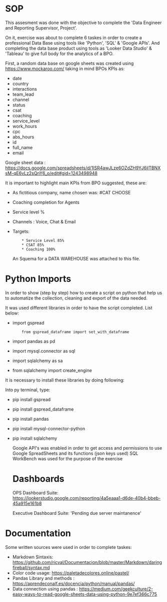 # SOP

This assesment was done with the objective to complete the 'Data Engineer and Reporting Supervisor, Project'. 

On it, exercise was about to complete 6 taskes in order to create a professional Data Base using tools like 'Python',
'SQL' & 'Google APIs'. And completing the data base product using tools as 'Looker Data Studio' & 'Tableau' to give full body
for the analytics of a BPO.  

  First, a random data base on google sheets was created using https://www.mockaroo.com/ taking in mind BPOs KPIs as:
* date           
* country
* interactions   
* team_lead
* channel        
* status
* csat           
* coaching
* service_level  
* work_hours
* cpc            
* abs_hours
* id
* full_name
* email

Google sheet data : https://docs.google.com/spreadsheets/d/1ISR4awJLze6OZdZH9YJ6ilTBNXsM-qE6vLz2sQnY6_o/edit#gid=1243498948

It is important to highlight main KPIs from BPO suggested, these are:
* As fictitious company, name chosen was: #CAT CHOOSE
* Coaching completion for Agents
* Service level %
* Channels : Voice, Chat & Email
* Targets: 

          * Service Level 85%
          * CSAT 85%
          * Coaching 100%
  
  An Squema for a DATA WAREHOUSE was attached to this file.

# Python Imports

  In order to show (step by step) how to create a script on python
  that help us to automatize the collection, cleaning and export of the data needed.

  It was used different libraries in order to have the script completed. List below:
* import gspread
          
          from gspread_dataframe import set_with_dataframe
* import pandas as pd
* import mysql.connector as sql
* import sqlalchemy as sa
* from sqlalchemy import create_engine

It is necessary to install these libraries by doing following:

Into py terminal, type:
* pip install gspread
* pip install gspread_dataframe
* pip install pandas
* pip install mysql-connector-python
* pip install sqlalchemy

  Google API's was enabled in order to get access and permissions to use Google SpreadSheets and its functions (json keys used)
  SQL WorkBench was used for the purpose of the exercise

  # Dashboards

  OPS Dashboard Suite: https://lookerstudio.google.com/reporting/4a5eaaa1-d6de-40b4-bbeb-45a915e161b8

  Executive Dashboard Suite: 'Pending due server maintanence'

# Documentation
Some written sources were used in order to complete taskes:
* Markdown Sintaxis: https://github.com/ricval/Documentacion/blob/master/Markdown/daringfireball/syntax.md
* Color code usage: https://paletadecolores.online/pastel/
* Pandas Library and methods : https://aprendeconalf.es/docencia/python/manual/pandas/
* Data connection using pandas : https://medium.com/geekculture/2-easy-ways-to-read-google-sheets-data-using-python-9e7ef366c775
